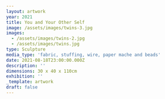 ```yaml
---
layout: artwork
year: 2021
title: You and Your Other Self
image: /assets/images/twins-3.jpg
images:
  - /assets/images/twins-2.jpg
  - /assets/images/twins.jpg
type: Sculpture
media_type: 'fabric, stuffing, wire, paper mache and beads'
date: 2021-08-18T23:00:00.000Z
description: ''
dimensions: 30 x 40 x 110cm
exhibition: ''
_template: artwork
draft: false
---
```


